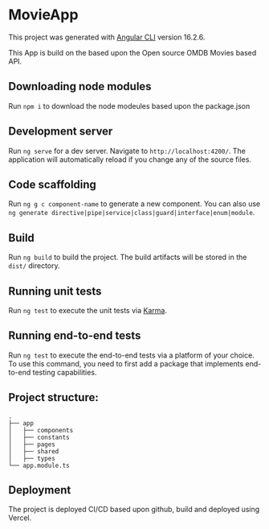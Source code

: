 # MovieApp

This project was generated with [Angular CLI](https://github.com/angular/angular-cli) version 16.2.6.

This App is build on the based upon the Open source OMDB Movies based API.

## Downloading node modules

Run `npm i` to download the node modeules based upon the package.json

## Development server

Run `ng serve` for a dev server. Navigate to `http://localhost:4200/`. The application will automatically reload if you change any of the source files.

## Code scaffolding

Run `ng g c component-name` to generate a new component. You can also use `ng generate directive|pipe|service|class|guard|interface|enum|module`.

## Build

Run `ng build` to build the project. The build artifacts will be stored in the `dist/` directory.

## Running unit tests

Run `ng test` to execute the unit tests via [Karma](https://karma-runner.github.io).

## Running end-to-end tests

Run `ng test` to execute the end-to-end tests via a platform of your choice. To use this command, you need to first add a package that implements end-to-end testing capabilities.

## Project structure:

```
.
├── app
│   ├── components
│   ├── constants
│   ├── pages
│   ├── shared
│   ├── types
└── app.module.ts
```

## Deployment

The project is deployed CI/CD based upon github, build and deployed using Vercel.
